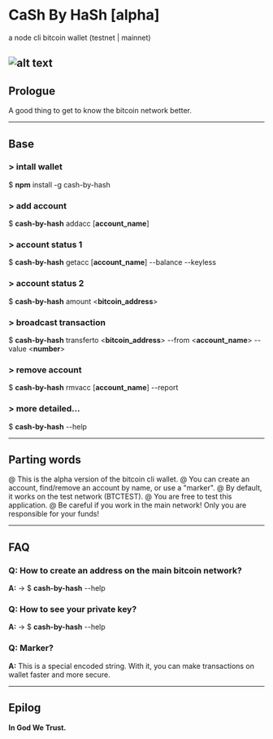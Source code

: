 # CaSh By HaSh [alpha]
a node cli bitcoin wallet (testnet | mainnet)

![alt text](https://img.shields.io/badge/bitcoin-wallet-yellow|"none")
---

## Prologue

A good thing to get to know the bitcoin network better.

---

## Base

### > intall wallet
$ **npm** install -g cash-by-hash 
### > add account
$ **cash-by-hash** addacc [__account_name__] 
### > account status 1
$ **cash-by-hash** getacc [__account_name__] --balance --keyless
### > account status 2
$ **cash-by-hash** amount <__bitcoin_address__>
### > broadcast transaction
$ **cash-by-hash** transferto <__bitcoin_address__> --from <__account_name__> --value <__number__>
### > remove account
$ **cash-by-hash** rmvacc [__account_name__] --report
### > more detailed...
$ **cash-by-hash** --help

---

## Parting words

@ This is the alpha version of the bitcoin cli wallet. 
@ You can create an account, find/remove an account by name, or use a "marker". 
@ By default, it works on the test network (BTCTEST). 
@ You are free to test this application. 
@ Be careful if you work in the main network! Only you are responsible for your funds!

---

## FAQ

### **Q:** How to create an address on the main bitcoin network?
**A:** -> $ **cash-by-hash** --help

### **Q:** How to see your private key?
**A:** -> $ **cash-by-hash** --help

### **Q:** Marker?
**A:** This is a special encoded string. With it, you can make transactions on wallet faster and more secure.

---

## Epilog

**In God We Trust.**